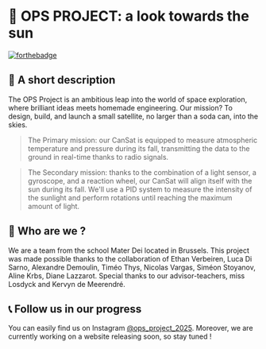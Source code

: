 # 🛞 OPS PROJECT: a look towards the sun
[![forthebadge](https://forthebadge.com/images/badges/works-on-my-machine.svg)](https://forthebadge.com)

## 📖 A short description

The OPS Project is an ambitious leap into the world of space exploration, where brilliant ideas meets homemade engineering. Our mission? To design, build, and launch a small satellite, no larger than a soda can, into the skies.
>The Primary mission: 
> our CanSat is equipped to measure atmospheric temperature and pressure during its fall, transmitting the data to the ground in real-time thanks to radio signals.

>The Secondary mission:
> thanks to the combination of a light sensor, a gyroscope, and a reaction wheel, our CanSat will align itself with the sun during its fall. We'll use a PID system to measure the intensity of the sunlight and perform rotations until reaching the maximum amount of light.

## 👤 Who are we ?

We are a team from the school Mater Dei located in Brussels. This project was made possible thanks to the collaboration of Ethan Verbeiren, Luca Di Sarno, Alexandre Demoulin, Timéo Thys, Nicolas Vargas, Siméon Stoyanov, Aline Krbs, Diane Lazzarot. Special thanks to our advisor-teachers, miss Losdyck and Kervyn de Meerendré.

## 📞 Follow us in our progress

You can easily find us on Instagram [@ops_project_2025](https://www.instagram.com/ops_project_2025/?igsh=MXEydjIzcHNqNTN0OA%3D%3D). Moreover, we are currently working on a website releasing soon, so stay tuned !
